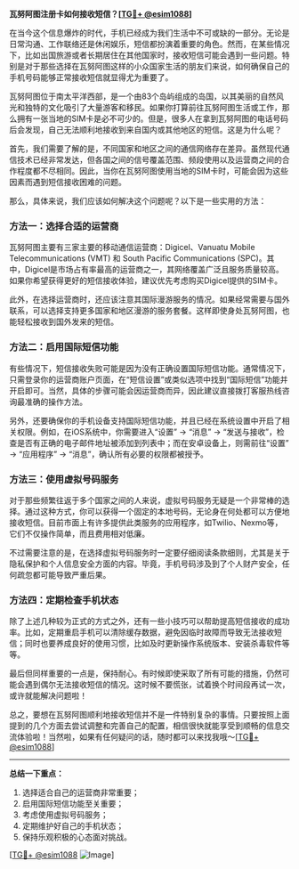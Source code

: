 **瓦努阿图注册卡如何接收短信？[[TG💪+ @esim1088](https://t.me/s/esim1088)]**

在当今这个信息爆炸的时代，手机已经成为我们生活中不可或缺的一部分。无论是日常沟通、工作联络还是休闲娱乐，短信都扮演着重要的角色。然而，在某些情况下，比如出国旅游或者长期居住在其他国家时，接收短信可能会遇到一些问题。特别是对于那些选择在瓦努阿图这样的小众国家生活的朋友们来说，如何确保自己的手机号码能够正常接收短信就显得尤为重要了。

瓦努阿图位于南太平洋西部，是一个由83个岛屿组成的岛国，以其美丽的自然风光和独特的文化吸引了大量游客和移民。如果你打算前往瓦努阿图生活或工作，那么拥有一张当地的SIM卡是必不可少的。但是，很多人在拿到瓦努阿图的电话号码后会发现，自己无法顺利地接收到来自国内或其他地区的短信。这是为什么呢？

首先，我们需要了解的是，不同国家和地区之间的通信网络存在差异。虽然现代通信技术已经非常发达，但各国之间的信号覆盖范围、频段使用以及运营商之间的合作程度都不尽相同。因此，当你在瓦努阿图使用当地的SIM卡时，可能会因为这些因素而遇到短信接收困难的问题。

那么，具体来说，我们应该如何解决这个问题呢？以下是一些实用的方法：

### 方法一：选择合适的运营商

瓦努阿图主要有三家主要的移动通信运营商：Digicel、Vanuatu Mobile Telecommunications (VMT) 和 South Pacific Communications (SPC)。其中，Digicel是市场占有率最高的运营商之一，其网络覆盖广泛且服务质量较高。如果你希望获得更好的短信接收体验，建议优先考虑购买Digicel提供的SIM卡。

此外，在选择运营商时，还应该注意其国际漫游服务的情况。如果经常需要与国外联系，可以选择支持更多国家和地区漫游的服务套餐。这样即使身处瓦努阿图，也能轻松接收到国外发来的短信。

### 方法二：启用国际短信功能

有些情况下，短信接收失败可能是因为没有正确设置国际短信功能。通常情况下，只需登录你的运营商账户页面，在“短信设置”或类似选项中找到“国际短信”功能并开启即可。当然，具体的步骤可能会因运营商而异，因此建议直接拨打客服热线咨询最准确的操作方法。

另外，还要确保你的手机设备支持国际短信功能，并且已经在系统设置中开启了相关权限。例如，在iOS系统中，你需要进入“设置” -> “消息” -> “发送与接收”，检查是否有正确的电子邮件地址被添加到列表中；而在安卓设备上，则需前往“设置” -> “应用程序” -> “消息”，确认所有必要的权限都被授予。

### 方法三：使用虚拟号码服务

对于那些频繁往返于多个国家之间的人来说，虚拟号码服务无疑是一个非常棒的选择。通过这种方式，你可以获得一个固定的本地号码，无论身在何处都可以方便地接收短信。目前市面上有许多提供此类服务的应用程序，如Twilio、Nexmo等，它们不仅操作简单，而且费用相对低廉。

不过需要注意的是，在选择虚拟号码服务时一定要仔细阅读条款细则，尤其是关于隐私保护和个人信息安全方面的内容。毕竟，手机号码涉及到了个人财产安全，任何疏忽都可能导致严重后果。

### 方法四：定期检查手机状态

除了上述几种较为正式的方式之外，还有一些小技巧可以帮助提高短信接收的成功率。比如，定期重启手机可以清除缓存数据，避免因临时故障而导致无法接收短信；同时也要养成良好的使用习惯，比如及时更新操作系统版本、安装杀毒软件等等。

最后但同样重要的一点是，保持耐心。有时候即使采取了所有可能的措施，仍然可能会遇到偶尔无法接收短信的情况。这时候不要慌张，试着换个时间段再试一次，或许就能解决问题啦！

总之，要想在瓦努阿图顺利地接收短信并不是一件特别复杂的事情。只要按照上面提到的几个方面去尝试调整和完善自己的配置，相信很快就能享受到顺畅的信息交流体验啦！当然啦，如果有任何疑问的话，随时都可以来找我哦～[[TG💪+ @esim1088](https://t.me/s/esim1088)]

---

**总结一下重点：**
1. 选择适合自己的运营商非常重要；
2. 启用国际短信功能至关重要；
3. 考虑使用虚拟号码服务；
4. 定期维护好自己的手机状态；
5. 保持乐观积极的心态面对挑战。

[[TG💪+ @esim1088](https://t.me/s/esim1088) ![Image](https://i.postimg.cc/4NQfJmqS/Snipaste-2025-05-13-00-14-12.png)]